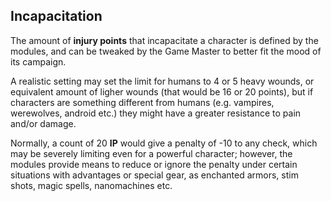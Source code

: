 ## Incapacitation

The amount of **injury points** that incapacitate a character is defined
by the modules, and can be tweaked by the Game Master to better fit the
mood of its campaign.

A realistic setting may set the limit for humans to 4 or 5 heavy wounds,
or equivalent amount of ligher wounds (that would be 16 or 20 points),
but if characters are something different from humans (e.g. vampires,
werewolves, android etc.) they might have a greater resistance to pain
and/or damage.

Normally, a count of 20 **IP** would give a penalty of -10 to any check,
which may be severely limiting even for a powerful character; however,
the modules provide means to reduce or ignore the penalty under certain
situations with advantages or special gear, as enchanted armors, stim shots,
magic spells, nanomachines etc.

